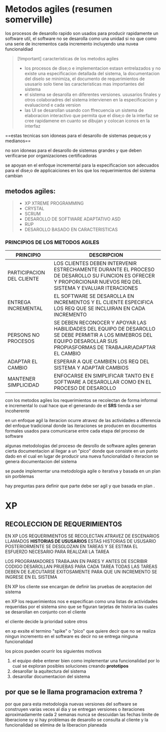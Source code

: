 # Metodos agiles (resumen somerville)
los procesos de desarollo rapido son usados para producir
rapidamente un software util, el software no se desarolla como una unidad
si no que como una serie de incrementos cada incremento incluyendo una nuvea funcionaldiad



>[!important] caracteristicas de los metodos agiles
>- los procesos de dise;o e implementacion estasn entrelazados y no existe una especificacion detallada del sistema, la documentacion del diselo se
minimiza, el documento de requerimientos de ususario solo tiene las caracteristicas mas importantes del sistema
>- el sistema se desarolla en diferentes versiones. ususarios finales y otros colaboradres del sistema intervienen en la especificacion y evaluaciond e cada version
>- las UI se desarollan usando con ffrecuencia un sistema de elaboracion interactivo que permita que el dise;o de la interfaz se cree rapidamene en cuanto se dibujan y colocan iconos en la interfaz


==estas tecnicas son idoneas para el desarollo de sistemas peque;os y medianos==

no son idoneas para el desarollo de sistemas grandes y que deben verificarse por organizaciones certificadoras

se apoyan en el enfoque incremental para la especificacion son adecuados para el dise;o de applicaiciones 
en los que los requerimientos del sistema cambian

## metodos agiles:

>- XP XTREME PROGRAMMING
>- CRYSTAL
>- SCRUM
>- DESAROLLO DE SOFTWARE ADAPTATIVO ASD
>- RUP
>- DESAROLLO BASADO EN CARACTERISTICAS



### PRINCIPIOS DE LOS METODOS AGILES

| PRINCIPIO                 | DESCRIPCION                                                                                                                                                               |
| ------------------------- | ------------------------------------------------------------------------------------------------------------------------------------------------------------------------- |
| PARTICIPACION DEL CLIENTE | LOS CLIENTES DEBEN INTERVENIR ESTRECHAMENTE DURANTE EL PROCESO DE DESAROLLO SU FUNCION ES OFRECER Y PROPORCIONAR NUEVOS REQ DEL SISTEMA Y EVALUAR ITERACIONES             |
| ENTREGA INCREMENTAL       | EL SOFTWARE SE DESAROLLA EN INCREMENTOS Y EL CLIENTE ESPECIFICA LOS REQ QUE SE INCLUIRAN EN CADA INCREMENTO                                                               |
| PERSONS NO PROCESOS       | SE DEBEN RECONOCER Y APOYAR LAS HABILIDADES DEL EQUIPO DE DESAROLLO SE DEBE PERMITIR A LOS MIMEBROS DEL EQUIPO DESAROLLAR SUS PROPIASFORMAS DE TRABAJAR\ADAPTAR EL CAMBIO |
| ADAPTAR EL CAMBIO         | ESPERAR A QUE CAMBIEN LOS REQ DEL SISTEMA Y ADAPTAR CAMBIOS                                                                                                               |
| MANTENER SIMPLICIDAD      | ENFOCARSE EN SIMPLIFICAR TANTO EN E SOFTWARE A DESAROLLAR COMO EN EL PROCESO DE DESAROLLO                                                                                                                                                                           |

con los metodos agiles los requerimientos se recolectan de forma informal e incremental
lo cual hace que el generando de el **SRS** tienda a ser incoherente



en un enfoque agil la iteracion ocurre atravez de las actividades a diferencia del enfoque tradicional donde las iteraciones se producen en documentos
formales usados para comunicarse entre cada etapa del proceso de software


algunas metodologias del proceso de desrollo de software agiles generan cierta documentacion al llegar a un "pico"
donde que consiste en un punto dado en el cual en lugar de producir una nueva funcionalidad o iteracion se genera documentacion del sistema



se puede implementar una metodologia agile o iterativa y basada en un plan sin porblemas

hay preguntas para definir que parte debe ser agil y que basada en plan
.

# XP

## RECOLECCION DE REQUERIMIENTOS

 EN XP LOS REQUERIMIENTOS SE RECOLECTAN ATRAVEZ DE ESCENARIOS LLAMADOS **HISTORIAS DE USUSARIOS**
ESTAS HISTORIAS DE USUSARIO POSTERIORMENTE SE DESGLOZAN EN TAREAS Y SE ESTIMA EL ESFUERZO NECESARIO PARA REALIZAR LA TAREA


LOS PROGRAMADORES TRABAJAN EN PARES Y ANTES DE ESCRIBIR CODIGO DESAROLLAN PRUEBAS PARA CADA TAREA
TODAS LAS  TAREAS DEBEN DE EJECUTARSE EXITOSAMENTE PARA QUE UN INCREMENTO  SE INGRESE EN EL SISTEMA

EN XP los cliente sse encargan de definir las pruebas de aceptacion del sistema

en XP los requerimientos nos e especifican como una listas de actividades requeridas por el sistema
sino que se figuran tarjetas de historia las cuales se desarollan en conjunto con el cliente

el cliente decide la prioridad sobre otros


en xp exsite el termino "spike" o "pico" que quiere decir que no se realiza ningun incremento en el software
es decir no se entrega ninguna funcionalidad

los picos pueden ocurrir los siguientes motivos
1) el equipo debe entener bien como implementar una funcionalidad por lo cual se exploran posibles soluciones creando **prototipos**
2) desarollar la aquitectura del sistema 
3) desarollar documentacion del sistema



## por que se le llama programacion extrema ?

por que para esta metodologia nuevas versiones del software se construyen varias veces al dia y se entregan versiones o iteraciones
aproximadamente cada 2 semanas
nunca se descuidan las fechas limite de liberacione sy si hay problemas de desarollo se consulta al cliente y la funcionalidad
se elimina de la liberacion planeada




 